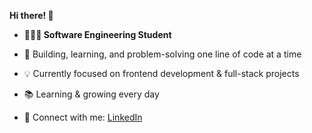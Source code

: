 **Hi there! 👋**

- **👩🏽‍💻 Software Engineering Student**

- 🚀 Building, learning, and problem-solving one line of code at a time
- 💡 Currently focused on frontend development & full-stack projects
- 📚 Learning & growing every day

- 🔗 Connect with me: [LinkedIn](https://www.linkedin.com/in/shina-atete-mpeta-a13783252/)  
 
